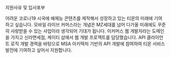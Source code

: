 지원사유 및 입사포부

어려운 코로나19 시국에 예체능 콘텐츠를 제작해서 성장하고 있는 티몬의 미래에 기여하고 싶습니다.
모바일 라이브 커머스라는 개념은 MZ세대를 넘어 다가올 미래에도 꾸준히 사랑받을 수 있는 사업이라 생각되어 기대가 됩니다.
이커머스 웹 개발자라는 도메인을 가지고 신라면세점, 케이티 샵에서 웹 개발 프로젝트를 담당했습니다. 
API 클라이언트 로직 개발 경력을 바탕으로 MSA 아키텍처 기반의 API 개발에 참여하여 티몬 서비스 발전에 기여하고 싶어서 지원합니다.